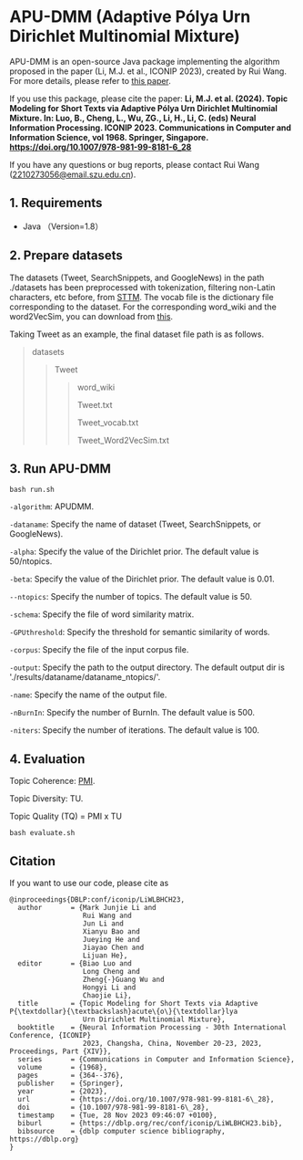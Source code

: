 # APU-DMM (Adaptive Pólya Urn Dirichlet Multinomial Mixture)
APU-DMM is an open-source Java package implementing the algorithm proposed in the paper (Li, M.J. et al., ICONIP 2023), created by Rui Wang. For more details, please refer to [this paper](https://link.springer.com/chapter/10.1007/978-981-99-8181-6_28).

If you use this package, please cite the paper: **Li, M.J. et al. (2024). Topic Modeling for Short Texts via Adaptive Pólya Urn Dirichlet Multinomial Mixture. In: Luo, B., Cheng, L., Wu, ZG., Li, H., Li, C. (eds) Neural Information Processing. ICONIP 2023. Communications in Computer and Information Science, vol 1968. Springer, Singapore. https://doi.org/10.1007/978-981-99-8181-6_28**

If you have any questions or bug reports, please contact Rui Wang (2210273056@email.szu.edu.cn).

## 1. Requirements

- Java （Version=1.8）

## 2. Prepare datasets
The datasets (Tweet, SearchSnippets, and GoogleNews) in the path ./datasets has been preprocessed with tokenization, filtering non-Latin characters, etc before, from [STTM](https://github.com/qiang2100/STTM). The vocab file is the dictionary file corresponding to the dataset. For the corresponding word_wiki and the word2VecSim, you can download from [this](https://drive.google.com/drive/folders/1RhvgiD57TDy4Ea6ZsTAFubI7i7QlaPpD?usp=sharing). 

Taking Tweet as an example, the final dataset file path is as follows.

>datasets
>> Tweet
>>> word_wiki
>>> 
>>> Tweet.txt
>>> 
>>> Tweet_vocab.txt
>>> 
>>> Tweet_Word2VecSim.txt

## 3. Run APU-DMM
    bash run.sh

`-algorithm`: APUDMM.

`-dataname`: Specify the name of dataset (Tweet, SearchSnippets, or GoogleNews).

`-alpha`: Specify the value of the Dirichlet prior. The default value is 50/ntopics.

`-beta`: Specify the value of the Dirichlet prior. The default value is 0.01.

`--ntopics`: Specify the number of topics. The default value is 50.

`-schema`: Specify the file of word similarity matrix.

`-GPUthreshold`: Specify the threshold for semantic similarity of words.

`-corpus`: Specify the file of the input corpus file.

`-output`: Specify the path to the output directory. The default output dir is './results/dataname/dataname_ntopics/'.

`-name`: Specify the name of the output file.

`-nBurnIn`: Specify the number of BurnIn. The default value is 500.

`-niters`: Specify the number of iterations.  The default value is 100.

## 4. Evaluation
Topic Coherence: [PMI](https://github.com/jhlau/topic_interpretability).

Topic Diversity: TU.

Topic Quality (TQ) = PMI x TU

    bash evaluate.sh


## Citation
If you want to use our code, please cite as

	@inproceedings{DBLP:conf/iconip/LiWLBHCH23,
	  author       = {Mark Junjie Li and
	                  Rui Wang and
	                  Jun Li and
	                  Xianyu Bao and
	                  Jueying He and
	                  Jiayao Chen and
	                  Lijuan He},
	  editor       = {Biao Luo and
	                  Long Cheng and
	                  Zheng{-}Guang Wu and
	                  Hongyi Li and
	                  Chaojie Li},
	  title        = {Topic Modeling for Short Texts via Adaptive P{\textdollar}{\textbackslash}acute\{o\}{\textdollar}lya
	                  Urn Dirichlet Multinomial Mixture},
	  booktitle    = {Neural Information Processing - 30th International Conference, {ICONIP}
	                  2023, Changsha, China, November 20-23, 2023, Proceedings, Part {XIV}},
	  series       = {Communications in Computer and Information Science},
	  volume       = {1968},
	  pages        = {364--376},
	  publisher    = {Springer},
	  year         = {2023},
	  url          = {https://doi.org/10.1007/978-981-99-8181-6\_28},
	  doi          = {10.1007/978-981-99-8181-6\_28},
	  timestamp    = {Tue, 28 Nov 2023 09:46:07 +0100},
	  biburl       = {https://dblp.org/rec/conf/iconip/LiWLBHCH23.bib},
	  bibsource    = {dblp computer science bibliography, https://dblp.org}
	}